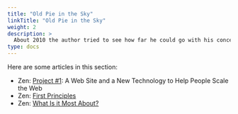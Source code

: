 ```yaml
---
title: "Old Pie in the Sky"
linkTitle: "Old Pie in the Sky"
weight: 2
description: >
  About 2010 the author tried to see how far he could go with his concept of a framework to capture, store, organize, and operate upon any visible page on the web. Some of these ideas are stored here.
type: docs
---
```


Here are some articles in this section:

* Zen: [Project #1](/guide/motivation/pie/project_1): A Web Site and a New Technology to Help People Scale the Web
* Zen: [First Principles](/guide/motivation/pie/1st_principles)
* Zen: [What Is it Most About?](/guide/motivation/pie/what)
